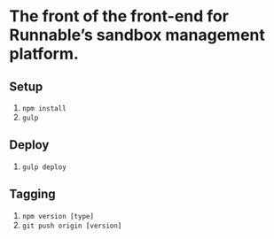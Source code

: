 # The front of the front-end for Runnable’s sandbox management platform.

## Setup
1. `npm install`
2. `gulp`

## Deploy
1. `gulp deploy`

## Tagging
1. `npm version [type]`
2. `git push origin [version]`
